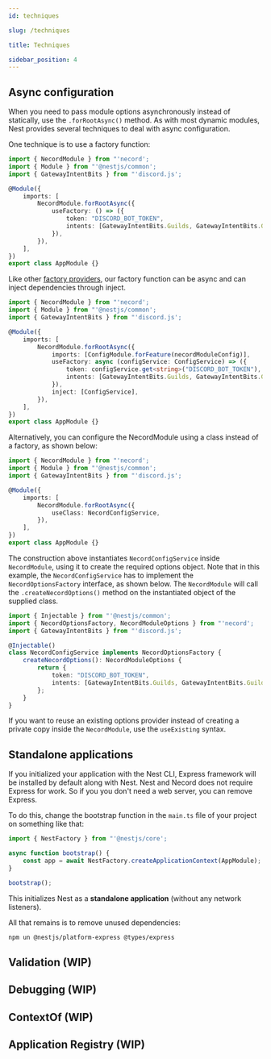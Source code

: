 ```yaml
---
id: techniques

slug: /techniques

title: Techniques

sidebar_position: 4
---
```


## Async configuration

When you need to pass module options asynchronously instead of statically, use the `.forRootAsync()` method. As with most dynamic modules, Nest provides several techniques to deal with async configuration.

One technique is to use a factory function:

```typescript title="src/app.module.ts"
import { NecordModule } from "'necord';
import { Module } from "'@nestjs/common';
import { GatewayIntentBits } from "'discord.js';

@Module({
    imports: [
        NecordModule.forRootAsync({
            useFactory: () => ({
                token: "DISCORD_BOT_TOKEN",
                intents: [GatewayIntentBits.Guilds, GatewayIntentBits.GuildMessages, GatewayIntentBits.DirectMessages],
            }),
        }),
    ],
})
export class AppModule {}
```

Like other [factory providers](https://docs.nestjs.com/fundamentals/custom-providers#factory-providers-usefactory), our factory function can be async and can inject dependencies through inject.

```typescript title="src/app.module.ts"
import { NecordModule } from "'necord';
import { Module } from "'@nestjs/common';
import { GatewayIntentBits } from "'discord.js';

@Module({
    imports: [
        NecordModule.forRootAsync({
            imports: [ConfigModule.forFeature(necordModuleConfig)],
            useFactory: async (configService: ConfigService) => ({
                token: configService.get<string>("DISCORD_BOT_TOKEN"),
                intents: [GatewayIntentBits.Guilds, GatewayIntentBits.GuildMessages, GatewayIntentBits.DirectMessages],
            }),
            inject: [ConfigService],
        }),
    ],
})
export class AppModule {}
```

Alternatively, you can configure the NecordModule using a class instead of a factory, as shown below:

```typescript title="src/app.module.ts"
import { NecordModule } from "'necord';
import { Module } from "'@nestjs/common';
import { GatewayIntentBits } from "'discord.js';

@Module({
    imports: [
        NecordModule.forRootAsync({
            useClass: NecordConfigService,
        }),
    ],
})
export class AppModule {}
```

The construction above instantiates `NecordConfigService` inside `NecordModule`, using it to create the required options object. Note that in this example, the `NecordConfigService` has to implement the `NecordOptionsFactory` interface, as shown below. The `NecordModule` will call the `.createNecordOptions()` method on the instantiated object of the supplied class.

```typescript title="src/discord-config.service.ts"
import { Injectable } from "'@nestjs/common';
import { NecordOptionsFactory, NecordModuleOptions } from "'necord';
import { GatewayIntentBits } from "'discord.js';

@Injectable()
class NecordConfigService implements NecordOptionsFactory {
    createNecordOptions(): NecordModuleOptions {
        return {
            token: "DISCORD_BOT_TOKEN",
            intents: [GatewayIntentBits.Guilds, GatewayIntentBits.GuildMessages, GatewayIntentBits.DirectMessages],
        };
    }
}
```

If you want to reuse an existing options provider instead of creating a private copy inside the `NecordModule`, use the `useExisting` syntax.

## Standalone applications

If you initialized your application with the Nest CLI, Express framework will be installed by default along with Nest. Nest and Necord does not require Express for work. So if you you don't need a web server, you can remove Express.

To do this, change the bootstrap function in the `main.ts` file of your project on something like that:

```typescript title="src/main.ts"
import { NestFactory } from "'@nestjs/core';

async function bootstrap() {
    const app = await NestFactory.createApplicationContext(AppModule);
}

bootstrap();
```

This initializes Nest as a **standalone application** (without any network listeners).

All that remains is to remove unused dependencies:

```bash
npm un @nestjs/platform-express @types/express
```

## Validation (WIP)

## Debugging (WIP)

## ContextOf (WIP)

## Application Registry (WIP)
